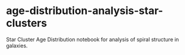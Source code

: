 # age-distribution-analysis-star-clusters
Star Cluster Age Distribution notebook for analysis of spiral structure in galaxies.
